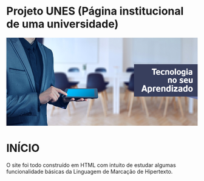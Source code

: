 # Projeto UNES (Página institucional de uma universidade)
<img src="Imagens\capa.png">

# INÍCIO
O site foi todo construído em HTML com intuito de estudar algumas funcionalidade básicas da Linguagem de Marcação de Hipertexto.

